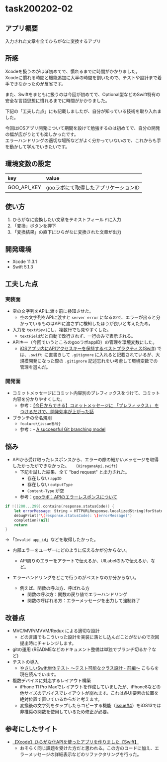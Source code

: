 #  task200202-02  
  
## アプリ概要  
入力された文章を全てひらがなに変換するアプリ  
  
## 所感  
Xcodeを扱うのがほぼ初めてで、慣れるまでに時間がかかりました。  
Xcodeに慣れる時間と機能追加に大半の時間を割いたので、テストや設計まで着手できなかったのが反省です。  
  
また、Swiftをまともに扱うのは今回が初めてで、Optional型などのSwift特有の安全な言語思想に慣れるまでに時間がかかりました。  
  
下記の「工夫した点」にも記載しましたが、自分が知っている技術を取り入れました。  
  
今回はiOSアプリ開発について期間を設けて勉強するのは初めてで、自分の開発の幅が広がりとても楽しかったです。  
エラーハンドリングの適切な場所などがよく分かっていないので、これからも手を動かして学んでいきたいです。  
  
## 環境変数の設定  
  
|key  |value  |
|:--|:--|  
|GOO_API_KEY|[gooラボ](https://labs.goo.ne.jp/apiusage/)にて取得したアプリケーションID|  
  
## 使い方  
1. ひらがなに変換したい文章をテキストフィールドに入力  
2. 「変換」ボタンを押下  
3. 「変換結果」の直下にひらがなに変換された文章が出力  
    
## 開発環境  
- Xcode 11.3.1  
- Swift 5.1.3  
  
## 工夫した点  
  
### 実装面  
- 空の文字列をAPIに渡す前に検知させた。  
    - 空の文字列をAPIに渡すと `server error` になるので、エラーが出ると分かっているものはAPIに渡さずに検知したほうが良いと考えたため。  
- 入力を `textView` にし、複数行でも見やすくした。  
    - `textField`だと自動で改行されず、一行のみで表示される。  
- APIキー（今回でいうところのgooラボappID）の管理を環境変数にした。  
    - [iOSアプリ内にAPIアクセスキーを保持するベストプラクティス(Swift)](https://qiita.com/uhooi/items/c3fd487f2ba6cd1990af) では、`.swift `に直書きして `.gitignore` に入れると記載されているが、大規模開発になった際の `.gitignore` 記述忘れをい考慮して環境変数での管理を選んだ。  
  
### 開発面  
- コミットメッセージにコミット内容別のプレフィックスをつけて、コミット内容を分かりやすくした。
    - 参考：[【今日からできる】コミットメッセージに 「プレフィックス」 をつけるだけで、開発効率が上がった話](https://qiita.com/numanomanu/items/45dd285b286a1f7280ed)  
- ブランチの命名規則  
    - `feature\{issue番号}`  
    - 参考：- [A successful Git branching model](https://nvie.com/posts/a-successful-git-branching-model/)  
  
## 悩み  
- APIから受け取ったレスポンスから、エラーの際の細かいメッセージを取得したかったができなかった。　　（`HiraganaApi.swift`）  
    - 下記を試した結果、全て "bad request" と出力された。  
        - 存在しない `appID`  
        - 存在しない `outputType`  
        - `Content-Type` が空  
    - 参考：[gooラボ：APIのエラーレスポンスについて](https://labs.goo.ne.jp/api_error_info/)  
  
```swift
if !((200...299).contains(response.statusCode)) {
    let errorMessage: String = HTTPURLResponse.localizedString(forStatusCode: response.statusCode)
    debugPrint("\(response.statusCode): \(errorMessage)")
    completion?(nil)
    return
}
```
  
→ 「`Invalid app_id`」などを取得したかった。  
  
- 内部エラーをユーザーにどのように伝えるかが分からない。  
    - API周りのエラーをアラートで伝えるか、UILabelのみで伝えるか、など。  
  
- エラーハンドリングをどこで行うのがベストなのか分からない。  
    - 例えば、関数の呼ぶ方、呼ばれる方  
        - 関数の呼ぶ方：関数の戻り値でエラーハンドリング  
        - 関数の呼ばれる方：エラーメッセージを出力して強制終了  
  
## 改善点  
- MVC/MVP/MVVM/Redux による適切な設計  
    - どの言語でもこういった設計を実装に落とし込んだことがないので次回提出時にチャレンジします。  
- gitの運用 (READMEなどのドキュメント整備は単独でブランチ切るか？など)  
- テストの導入 
    - [やさしいSwift単体テスト 〜テスト可能なクラス設計・前編〜](https://qiita.com/yokoyas000/items/b00012c8b1a84238becf) こちらを現在読んでいます。  
- 複数デバイスに対応するレイアウト構築  
    - iPhone 11 Pro Maxでレイアウトを作成していましたが、iPhone8などの他サイズのデバイスでレイアウトが崩れます。これは各UI要素の位置を絶対位置で置いているからだと考えます。  
    - 変換後の文字列をタップしたらコピーする機能（[issue#4](https://github.com/tokizuoh/task200202-02/issues/4)）をiOS13では非推奨の関数を使用しているため修正が必要。  
  
## 参考にしたサイト  
  - [【Xcode】ひらがな化APIを使ったアプリを作りました【Swift】](https://qiita.com/haruusagi/items/9da1ca30f56487f21801)  
      - おそらく同じ課題を受けた方だと思われる。この方のコードに加え、エラーメッセージの詳細表示などのリファクタリングを行った。  
  
